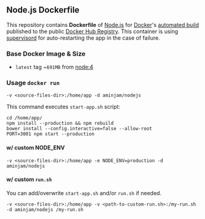 ## Node.js Dockerfile


This repository contains **Dockerfile** of [Node.js](http://nodejs.org/) for [Docker](https://www.docker.com/)'s [automated build](https://github.com/aminjam/docker-containers/tree/nodejs/nodejs) published to the public [Docker Hub Registry](https://registry.hub.docker.com/u/aminjam/nodejs).
This container is using [supervisord](http://supervisord.org/) for auto-restarting the app in the case of failure.

### Base Docker Image & Size

* `latest` tag ~`691MB` from  [node:4](https://hub.docker.com/_/node/)

### Usage `docker run`
    -v <source-files-dir>:/home/app -d aminjam/nodejs

This command executes `start-app.sh` script:

```
cd /home/app/
npm install --production && npm rebuild
bower install --config.interactive=false --allow-root
PORT=3001 npm start --production
```
#### w/ custom NODE_ENV

    -v <source-files-dir>:/home/app -e NODE_ENV=production -d aminjam/nodejs


#### w/ custom `run.sh`
You can add/overwrite `start-app.sh` and/or `run.sh` if needed.

    -v <source-files-dir>:/home/app -v <path-to-custom-run.sh>:/my-run.sh -d aminjam/nodejs /my-run.sh
